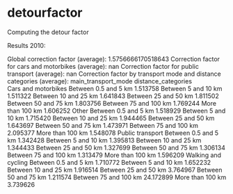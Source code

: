 # detourfactor
Computing the detour factor

Results 2010:

Global correction factor (average): 1.5756666170518643
Correction factor for cars and motorbikes (average): nan
Correction factor for public transport (average): nan
Correction factor by transport mode and distance categories (average): main_transport_mode  distance_categories  
Cars and motorbikes  Between 0.5 and 5 km      1.513758
                     Between 5 and 10 km       1.511322
                     Between 10 and 25 km      1.641843
                     Between 25 and 50 km      1.811502
                     Between 50 and 75 km      1.803756
                     Between 75 and 100 km     1.769244
                     More than 100 km          1.606252
Other                Between 0.5 and 5 km      1.518929
                     Between 5 and 10 km       1.715420
                     Between 10 and 25 km      1.944465
                     Between 25 and 50 km      1.643697
                     Between 50 and 75 km      1.473971
                     Between 75 and 100 km     2.095377
                     More than 100 km          1.548078
Public transport     Between 0.5 and 5 km      1.342428
                     Between 5 and 10 km       1.395813
                     Between 10 and 25 km      1.344433
                     Between 25 and 50 km      1.327699
                     Between 50 and 75 km      1.306134
                     Between 75 and 100 km     1.313479
                     More than 100 km          1.596209
Walking and cycling  Between 0.5 and 5 km      1.710772
                     Between 5 and 10 km       1.652232
                     Between 10 and 25 km      1.916514
                     Between 25 and 50 km      3.764967
                     Between 50 and 75 km      1.211574
                     Between 75 and 100 km    24.172899
                     More than 100 km          3.739626
